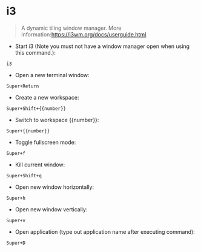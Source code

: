 # i3

> A dynamic tiling window manager.
> More information:<https://i3wm.org/docs/userguide.html>.

- Start i3 (Note you must not have a window manager open when using this command.):

`i3`

- Open a new terminal window:

`Super+Return`

- Create a new workspace:

`Super+Shift+{{number}}`

- Switch to workspace {{number}}:

`Super+{{number}}`

- Toggle fullscreen mode:

`Super+f`

- Kill current window:

`Super+Shift+q`

- Open new window horizontally:

`Super+h`

- Open new window vertically:

`Super+v`

- Open application (type out application name after executing command):

`Super+D`
